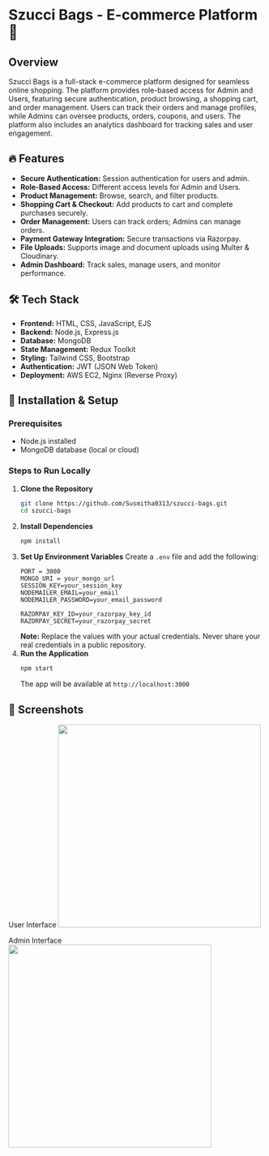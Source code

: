 # Szucci Bags - E-commerce Platform 👜

## Overview
Szucci Bags is a full-stack e-commerce platform designed for seamless online shopping. The platform provides role-based access for Admin and Users, featuring secure authentication, product browsing, a shopping cart, and order management. Users can track their orders and manage profiles, while Admins can oversee products, orders, coupons, and users. The platform also includes an analytics dashboard for tracking sales and user engagement.

## 🔥 Features
- **Secure Authentication:** Session authentication for users and admin.
- **Role-Based Access:** Different access levels for Admin and Users.
- **Product Management:** Browse, search, and filter products.
- **Shopping Cart & Checkout:** Add products to cart and complete purchases securely.
- **Order Management:** Users can track orders; Admins can manage orders.
- **Payment Gateway Integration:** Secure transactions via Razorpay.
- **File Uploads:** Supports image and document uploads using Multer & Cloudinary.
- **Admin Dashboard:** Track sales, manage users, and monitor performance.

## 🛠 Tech Stack
- **Frontend:** HTML, CSS, JavaScript, EJS
- **Backend:** Node.js, Express.js
- **Database:** MongoDB
- **State Management:** Redux Toolkit
- **Styling:** Tailwind CSS, Bootstrap
- **Authentication:** JWT (JSON Web Token)
- **Deployment:** AWS EC2, Nginx (Reverse Proxy)

## 🚀 Installation & Setup
### Prerequisites
- Node.js installed
- MongoDB database (local or cloud)

### Steps to Run Locally
1. **Clone the Repository**
   ```sh
   git clone https://github.com/Susmitha0313/szucci-bags.git
   cd szucci-bags
   ```
2. **Install Dependencies**
   ```sh
   npm install
   ```
3. **Set Up Environment Variables**
   Create a `.env` file and add the following:
   ```env
   PORT = 3000
   MONGO_URI = your_mongo_url
   SESSION_KEY=your_session_key
   NODEMAILER_EMAIL=your_email
   NODEMAILER_PASSWORD=your_email_password
   
   RAZORPAY_KEY_ID=your_razorpay_key_id
   RAZORPAY_SECRET=your_razorpay_secret
   ```
   **Note:** Replace the values with your actual credentials. Never share your real credentials in a public repository.
4. **Run the Application**
   ```sh
   npm start
   ```
   The app will be available at `http://localhost:3000`

## 📸 Screenshots
User Interface
<img src="https://github.com/user-attachments/assets/5aa34eb7-1e1e-4400-8fb7-9dcfe0d88540" width="400"  />

Admin Interface
<img src="https://github.com/user-attachments/assets/b4555eef-a29f-401c-8fe5-2d4404f7e110" width="400" />




